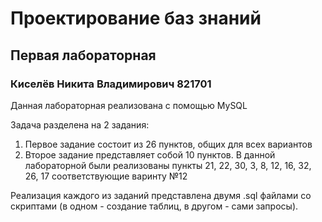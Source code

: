# Проектирование баз знаний
## Первая лабораторная
### Киселёв Никита Владимирович 821701
Данная лабораторная реализована с помощью MySQL

Задача разделена на 2 задания:
1. Первое задание состоит из 26 пунктов, общих для всех вариантов
2. Второе задание представляет собой 10 пунктов. В данной лабораторной были реализованы пункты 21, 22, 30, 3, 8, 12, 16, 32, 26, 17 соответствующие варинту №12

Реализация каждого из заданий представлена двумя .sql файлами со скриптами (в одном - создание таблиц, в другом - сами запросы).
